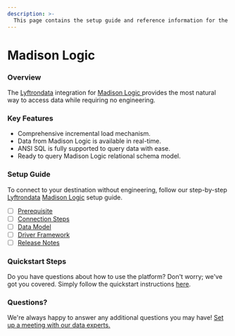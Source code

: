 ```yaml
---
description: >-
  This page contains the setup guide and reference information for the Madison Logic source connector.
---
```


# Madison Logic

### Overview

The [Lyftrondata](https://www.lyftrondata.com/) integration for [Madison Logic](https://www.lyftrondata.com/integration/madison-logic/)[ ](https://www.lyftrondata.com/integration/madison-logic/)provides the most natural way to access data while requiring no engineering.

### Key Features

* Comprehensive incremental load mechanism.
* Data from Madison Logic is available in real-time.&#x20;
* ANSI SQL is fully supported to query data with ease.
* Ready to query Madison Logic relational schema model.

### Setup Guide

To connect to your destination without engineering, follow our step-by-step [Lyftrondata](https://www.lyftrondata.com/)  [Madison Logic](https://www.lyftrondata.com/integration/madison-logic/) setup guide.

* [ ] [Prerequisite](../../marketing-analytics/madison-logic/prerequisite.md)
* [ ] [Connection Steps](../../marketing-analytics/madison-logic/connection-steps.md)
* [ ] [Data Model](../../marketing-analytics/madison-logic/data-model/)
* [ ] [Driver Framework](../../marketing-analytics/madison-logic/driver-framework/)
* [ ] [Release Notes](../../marketing-analytics/madison-logic/release-notes.md)

### Quickstart Steps

Do you have questions about how to use the platform? Don't worry; we've got you covered. Simply follow the quickstart instructions [here](../../../quickstart-steps.md).

### Questions? <a href="#questions" id="questions"></a>

We're always happy to answer any additional questions you may have! [Set up a meeting with our data experts.](https://www.lyftrondata.com/book-a-meeting/)

